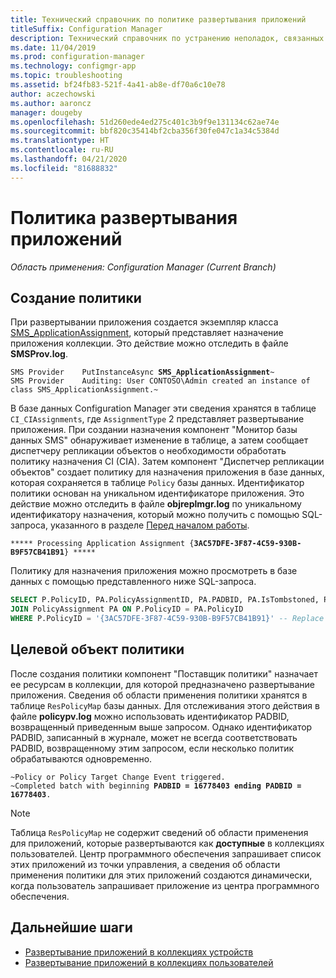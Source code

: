 ```yaml
---
title: Технический справочник по политике развертывания приложений
titleSuffix: Configuration Manager
description: Технический справочник по устранению неполадок, связанных с политиками развертывания приложений, в Configuration Manager.
ms.date: 11/04/2019
ms.prod: configuration-manager
ms.technology: configmgr-app
ms.topic: troubleshooting
ms.assetid: bf24fb83-521f-4a41-ab8e-df70a6c10e78
author: aczechowski
ms.author: aaroncz
manager: dougeby
ms.openlocfilehash: 51d260ede4ed275c401c3b9f9e131134c62ae74e
ms.sourcegitcommit: bbf820c35414bf2cba356f30fe047c1a34c5384d
ms.translationtype: HT
ms.contentlocale: ru-RU
ms.lasthandoff: 04/21/2020
ms.locfileid: "81688832"
---
```

# <a name="application-deployment-policy"></a>Политика развертывания приложений

*Область применения: Configuration Manager (Current Branch)*

## <a name="policy-creation"></a>Создание политики

При развертывании приложения создается экземпляр класса [SMS_ApplicationAssignment](../../develop/reference/apps/sms_applicationassignment-server-wmi-class.md), который представляет назначение приложения коллекции. Это действие можно отследить в файле **SMSProv.log**.

<pre><code class="lang-text">SMS Provider    PutInstanceAsync <b>SMS_ApplicationAssignment</b>~
SMS Provider    Auditing: User CONTOSO\Admin created an instance of class SMS_ApplicationAssignment.~
</code></pre>

В базе данных Configuration Manager эти сведения хранятся в таблице `CI_CIAssignments`, где `AssignmentType` 2 представляет развертывание приложения. При создании назначения компонент "Монитор базы данных SMS" обнаруживает изменение в таблице, а затем сообщает диспетчеру репликации объектов о необходимости обработать политику назначения CI (CIA). Затем компонент "Диспетчер репликации объектов" создает политику для назначения приложения в базе данных, которая сохраняется в таблице `Policy` базы данных. Идентификатор политики основан на уникальном идентификаторе приложения. Это действие можно отследить в файле **objreplmgr.log** по уникальному идентификатору назначения, который можно получить с помощью SQL-запроса, указанного в разделе [Перед началом работы](app-deployment-technical-reference.md#before-you-begin).

<pre><code class="lang-text">***** Processing Application Assignment {<b>3AC57DFE-3F87-4C59-930B-B9F57CB41B91</b>} *****
</code></pre>

Политику для назначения приложения можно просмотреть в базе данных с помощью представленного ниже SQL-запроса.

```sql
SELECT P.PolicyID, PA.PolicyAssignmentID, PA.PADBID, PA.IsTombstoned, PA.LastUpdateTime FROM Policy P
JOIN PolicyAssignment PA ON P.PolicyID = PA.PolicyID
WHERE P.PolicyID = '{3AC57DFE-3F87-4C59-930B-B9F57CB41B91}' -- Replace Assignment Unique ID
```

## <a name="policy-targeting"></a>Целевой объект политики

После создания политики компонент "Поставщик политики" назначает ее ресурсам в коллекции, для которой предназначено развертывание приложения. Сведения об области применения политики хранятся в таблице `ResPolicyMap` базы данных. Для отслеживания этого действия в файле **policypv.log** можно использовать идентификатор PADBID, возвращенный приведенным выше запросом. Однако идентификатор PADBID, записанный в журнале, может не всегда соответствовать PADBID, возвращенному этим запросом, если несколько политик обрабатываются одновременно.

<pre><code class="lang-text">~Policy or Policy Target Change Event triggered.
~Completed batch with beginning <b>PADBID = 16778403 ending PADBID = 16778403</b>.
</code></pre>

> [!NOTE]
> Таблица `ResPolicyMap` не содержит сведений об области применения для приложений, которые развертываются как **доступные** в коллекциях пользователей. Центр программного обеспечения запрашивает список этих приложений из точки управления, а сведения об области применения политики для этих приложений создаются динамически, когда пользователь запрашивает приложение из центра программного обеспечения.

## <a name="next-steps"></a>Дальнейшие шаги

- [Развертывание приложений в коллекциях устройств](device-deployment-technical-reference.md)
- [Развертывание приложений в коллекциях пользователей](user-deployment-technical-reference.md)

